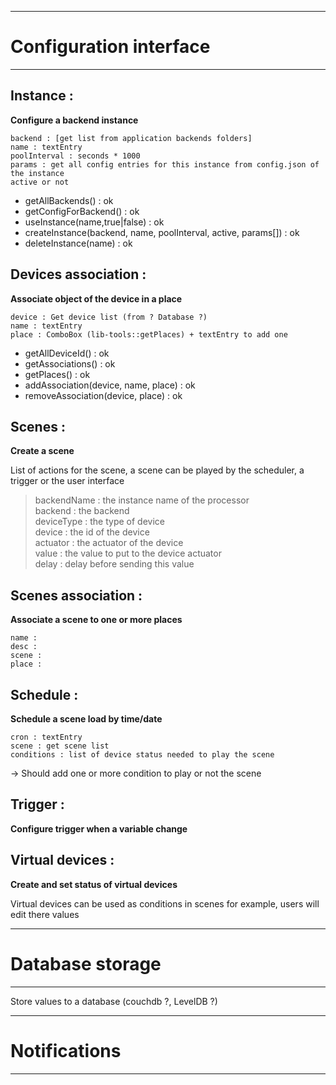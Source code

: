 ***

Configuration interface
=======================

***

Instance :
---------

**Configure a backend instance**

	backend : [get list from application backends folders]  
	name : textEntry  
	poolInterval : seconds * 1000  
	params : get all config entries for this instance from config.json of the instance  
	active or not  

- getAllBackends() : ok
- getConfigForBackend() : ok
- useInstance(name,true|false) : ok
- createInstance(backend, name, poolInterval, active, params[]) : ok
- deleteInstance(name) : ok
  
  
Devices association :  
---------------------  
  
**Associate object of the device in a place**  
  
	device : Get device list (from ? Database ?)  
	name : textEntry  
	place : ComboBox (lib-tools::getPlaces) + textEntry to add one  

- getAllDeviceId() : ok
- getAssociations() : ok
- getPlaces() : ok
- addAssociation(device, name, place) : ok
- removeAssociation(device, place) : ok

  
Scenes :  
--------  
  
**Create a scene**  
  
  List of actions for the scene, a scene can be played by the scheduler, a trigger or the user interface
  
>   backendName : the instance name of the processor  
>   backend : the backend  
>   deviceType : the type of device  
>   device : the id of the device  
>   actuator : the actuator of the device  
>   value : the value to put to the device actuator  
>   delay : delay before sending this value  
  
Scenes association :  
--------------------  
  
**Associate a scene to one or more places**  
  
	name :  
	desc :  
	scene :  
	place :  
  
Schedule :  
----------  
  
**Schedule a scene load by time/date**  
  
	cron : textEntry  
	scene : get scene list  
    conditions : list of device status needed to play the scene
  
-> Should add one or more condition to play or not the scene  
  
Trigger :  
---------  
  
**Configure trigger when a variable change**

Virtual devices :
-----------------

**Create and set status of virtual devices**  

Virtual devices can be used as conditions in scenes for example, users will edit there values  


***

Database storage
================

***

Store values to a database (couchdb ?, LevelDB ?)


***

Notifications
=============

***



